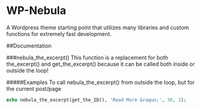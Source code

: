 WP-Nebula
=========

A Wordpress theme starting point that utilizes many libraries and custom functions for extremely fast development.


##Documentation

###nebula_the_excerpt()
This function is a replacement for both the_excerpt() and get_the_excerpt() because it can be called both inside or outside the loop!

#####Examples
To call nebula_the_excerpt() from outside the loop, but for the current post/page
```php
echo nebula_the_excerpt(get_the_ID(), 'Read More &raquo;', 30, 1);
```
